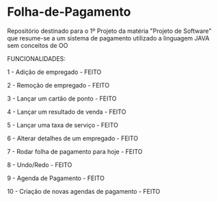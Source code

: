 # Folha-de-Pagamento
Repositório destinado para o 1º Projeto da matéria "Projeto de Software" que resume-se a um sistema de pagamento utilizado a linguagem JAVA sem conceitos de OO



FUNCIONALIDADES:


1 - Adição de empregado - FEITO

2 - Remoção de empregado - FEITO

3 - Lançar um cartão de ponto - FEITO

4 - Lançar um resultado de venda - FEITO

5 - Lançar uma taxa de serviço - FEITO

6 - Alterar detalhes de um empregado - FEITO

7 - Rodar folha de pagamento para hoje - FEITO 

8 - Undo/Redo - FEITO

9 - Agenda de Pagamento - FEITO

10 - Criação de novas agendas de pagamento - FEITO
